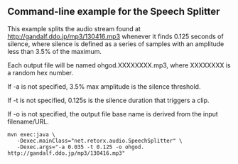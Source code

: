 Command-line example for the Speech Splitter
--------------------------------------------

This example splits the audio stream found at http://gandalf.ddo.jp/mp3/130416.mp3 whenever it finds 0.125 seconds of silence, where silence is defined as a series of samples with an amplitude less than 3.5% of the maximum.

Each output file will be named ohgod.XXXXXXXX.mp3, where XXXXXXXX is a random hex number.

If -a is not specified, 3.5% max amplitude is the silence threshold.

If -t is not specified, 0.125s is the silence duration that triggers a clip.

If -o is not specified, the output file base name is derived from the input filename/URL.

```
mvn exec:java \
   -Dexec.mainClass="net.retorx.audio.SpeechSplitter" \
   -Dexec.args="-a 0.035 -t 0.125 -o ohgod. http://gandalf.ddo.jp/mp3/130416.mp3"
```
